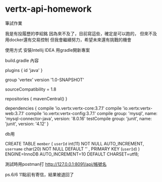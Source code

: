 # vertx-api-homework
筆試作業

我是有投履歷的李紹銘
因為來不及了，目前寫這些，確定是可以跑的，
但來不及用docker還有交易控制
但我會繼續努力，希望未來還有挑戰的機會

使用方式
安裝Intellij IDEA
用gradle開新專案

build.gradle 
內容

plugins {
    id 'java'
}

group 'vertex'
version '1.0-SNAPSHOT'

sourceCompatibility = 1.8

repositories {
    mavenCentral()
}

dependencies {
    compile 'io.vertx:vertx-core:3.7.1'
    compile 'io.vertx:vertx-web:3.7.1'
    compile 'io.vertx:vertx-config:3.7.1'
    compile group: 'mysql', name: 'mysql-connector-java', version: '8.0.16'
    testCompile group: 'junit', name: 'junit', version: '4.12'
}

db用

CREATE TABLE `member` (
  `userId` int(11) NOT NULL AUTO_INCREMENT,
  `username` char(20) NOT NULL DEFAULT '' ,
  PRIMARY KEY (`userId`)
) ENGINE=InnoDB AUTO_INCREMENT=10 DEFAULT CHARSET=utf8;

測試時用postman打
http://127.0.0.1:8091/api/帳號名

ps.6/6 11點前有寄信，結果被退回了
